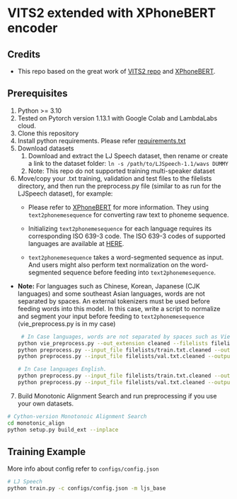 # VITS2 extended with XPhoneBERT encoder

## Credits
- This repo based on the great work of [VITS2 repo](https://github.com/p0p4k/vits2_pytorch) and [XPhoneBERT](https://github.com/VinAIResearch/XPhoneBERT).

## Prerequisites
1. Python >= 3.10
2. Tested on Pytorch version 1.13.1 with Google Colab and LambdaLabs cloud.
3. Clone this repository
4. Install python requirements. Please refer [requirements.txt](requirements.txt)
5. Download datasets
    1. Download and extract the LJ Speech dataset, then rename or create a link to the dataset folder: `ln -s /path/to/LJSpeech-1.1/wavs DUMMY`
    2. Note: This repo do not supported training multi-speaker dataset
6. Move/copy your .txt training, validation and test files to the filelists directory, and then run the preprocess.py file (similar to as run for the LJSpeech dataset), for example:
   - Please refer to [XPhoneBERT](https://github.com/VinAIResearch/XPhoneBERT) for more information. They using `text2phonemesequence` for converting raw text to phoneme sequence.
	-	Initializing `text2phonemesequence` for each language requires its corresponding ISO 639-3 code. The ISO 639-3 codes of supported languages are available at [HERE](https://github.com/VinAIResearch/XPhoneBERT/blob/main/LanguageISO639-3Codes.md).
	
	- `text2phonemesequence` takes a word-segmented sequence as input. And users might also perform text normalization on the word-segmented sequence before feeding into `text2phonemesequence`.
 - **Note:** For languages such as Chinese, Korean, Japanese (CJK languages) and some southeast Asian languages, words are not separated by spaces. An external tokenizers must be used before feeding words into this model.
   In this case, write a script to normalize and segment your input before feeding to  `text2phonemesequence` (vie_preprocess.py is in my case)

   ```sh
    # In Case languages, words are not separated by spaces such as Vietnamese.
   python vie_preprocess.py --out_extension cleaned --filelists filelists/train.txt filelists/val.txt
   python preprocess.py --input_file filelists/train.txt.cleaned --output_file filelists/train.list --language vie-n --batch_size 64 --cuda
   python preprocess.py --input_file filelists/val.txt.cleaned --output_file filelists/val.list --language vie-n --batch_size 64 --cuda

   # In Case languages English.
   python preprocess.py --input_file filelists/train.txt.cleaned --output_file filelists/train.list --language eng-us --batch_size 64 --cuda
   python preprocess.py --input_file filelists/val.txt.cleaned --output_file filelists/val.list --language eng-us --batch_size 64 --cuda
    ```
7. Build Monotonic Alignment Search and run preprocessing if you use your own datasets.

```sh
# Cython-version Monotonoic Alignment Search
cd monotonic_align
python setup.py build_ext --inplace
```

## Training Example
More info about config refer to `configs/config.json`
```sh
# LJ Speech
python train.py -c configs/config.json -m ljs_base 

```
